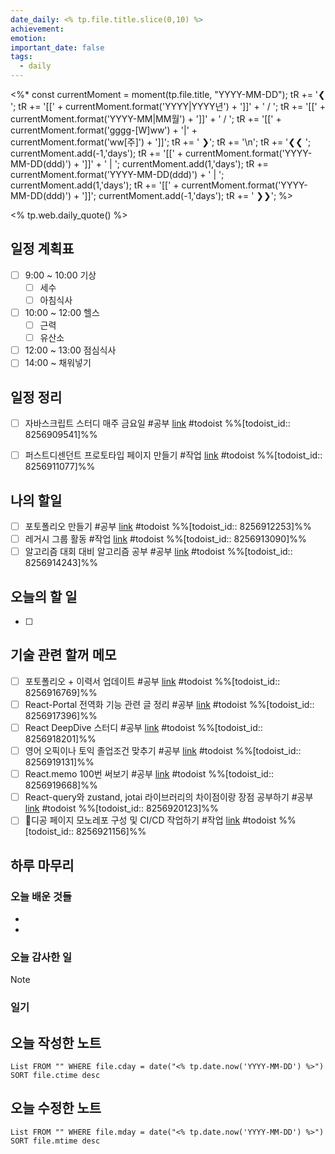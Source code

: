 ```yaml
---
date_daily: <% tp.file.title.slice(0,10) %>
achievement: 
emotion: 
important_date: false
tags:
  - daily
---
```

<%*
    const currentMoment = moment(tp.file.title, "YYYY-MM-DD");
    tR += '❮ ';
	tR += '[[' + currentMoment.format('YYYY|YYYY년') + ']]' + ' / ';
	tR += '[[' + currentMoment.format('YYYY-MM|MM월') + ']]' + ' / ';
	tR += '[[' + currentMoment.format('gggg-[W]ww') + '|' + currentMoment.format('ww[주]') + ']]';
	tR += ' ❯';
	tR += '\n';
    tR += '❮❮ ';
    currentMoment.add(-1,'days');
    tR += '[[' + currentMoment.format('YYYY-MM-DD(ddd)') + ']]' + ' | ';
    currentMoment.add(1,'days');
    tR += currentMoment.format('YYYY-MM-DD(ddd)') + ' | ';
    currentMoment.add(1,'days');
    tR += '[[' + currentMoment.format('YYYY-MM-DD(ddd)') + ']]';
    currentMoment.add(-1,'days');
    tR += ' ❯❯';
%>

<% tp.web.daily_quote() %>

## 일정 계획표


- [ ] 9:00 ~ 10:00 기상 
	- [ ] 세수
	- [ ] 아침식사
- [ ] 10:00 ~ 12:00 헬스
	- [ ] 근력
	- [ ] 유산소
- [ ] 12:00 ~ 13:00 점심식사 
- [ ] 14:00 ~ 채워넣기

## 일정 정리
- [ ] 자바스크립트 스터디 매주 금요일 #공부 [link](https://todoist.com/app/task/8256909541) #todoist %%[todoist_id:: 8256909541]%%
- [ ] 퍼스트디센던트 프로토타입 페이지 만들기 #작업 [link](https://todoist.com/app/task/8256911077) #todoist  %%[todoist_id:: 8256911077]%%


 ## 나의 할일

- [ ] 포토폴리오 만들기 #공부 [link](https://todoist.com/app/task/8256912253) #todoist  %%[todoist_id:: 8256912253]%%
- [ ] 레거시 그룹 활동 #작업 [link](https://todoist.com/app/task/8256913090) #todoist  %%[todoist_id:: 8256913090]%%
- [ ] 알고리즘 대회 대비 알고리즘 공부 #공부 [link](https://todoist.com/app/task/8256914243) #todoist  %%[todoist_id:: 8256914243]%%

## 오늘의 할 일
- [ ] 

## 기술 관련 할꺼 메모

- [ ] 포토폴리오 + 이력서 업데이트 #공부 [link](https://todoist.com/app/task/8256916769) #todoist  %%[todoist_id:: 8256916769]%%
- [ ] React-Portal 전역화 기능 관련 글 정리 #공부 [link](https://todoist.com/app/task/8256917396) #todoist  %%[todoist_id:: 8256917396]%%
- [ ] React DeepDive 스터디 #공부 [link](https://todoist.com/app/task/8256918201) #todoist  %%[todoist_id:: 8256918201]%%
- [ ] 영어 오픽이나 토익 졸업조건 맞추기 #공부 [link](https://todoist.com/app/task/8256919131) #todoist  %%[todoist_id:: 8256919131]%%
- [ ] React.memo 100번 써보기 #공부 [link](https://todoist.com/app/task/8256919668) #todoist  %%[todoist_id:: 8256919668]%%
- [ ] React-query와 zustand, jotai 라이브러리의 차이점이랑 장점 공부하기 #공부 [link](https://todoist.com/app/task/8256920123) #todoist  %%[todoist_id:: 8256920123]%%
- [ ] 디공 페이지 모노레포 구성 및 CI/CD 작업하기 #작업 [link](https://todoist.com/app/task/8256921156) #todoist  %%[todoist_id:: 8256921156]%%

## 하루 마무리
### 오늘 배운 것들
- 
- 
### 오늘 감사한 일
>[!note]
>
### 일기

## 오늘 작성한 노트
```dataview
List FROM "" WHERE file.cday = date("<% tp.date.now('YYYY-MM-DD') %>") SORT file.ctime desc

```

## 오늘 수정한 노트
```dataview
List FROM "" WHERE file.mday = date("<% tp.date.now('YYYY-MM-DD') %>") SORT file.mtime desc


```
